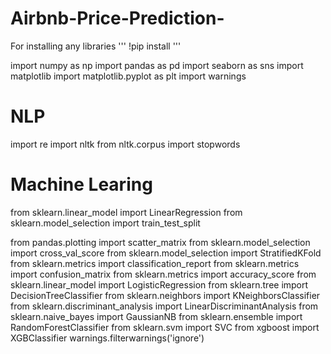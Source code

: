 # Airbnb-Price-Prediction-
For installing any libraries
'''
!pip install <library>
'''

import numpy as np
import pandas as pd
import seaborn as sns
import matplotlib
import matplotlib.pyplot as plt
import warnings

# NLP
import re
import nltk
from nltk.corpus import stopwords

# Machine Learing
from sklearn.linear_model import LinearRegression
from sklearn.model_selection import train_test_split

from pandas.plotting import scatter_matrix
from sklearn.model_selection import cross_val_score
from sklearn.model_selection import StratifiedKFold
from sklearn.metrics import classification_report
from sklearn.metrics import confusion_matrix
from sklearn.metrics import accuracy_score
from sklearn.linear_model import LogisticRegression
from sklearn.tree import DecisionTreeClassifier
from sklearn.neighbors import KNeighborsClassifier
from sklearn.discriminant_analysis import LinearDiscriminantAnalysis
from sklearn.naive_bayes import GaussianNB
from sklearn.ensemble import RandomForestClassifier
from sklearn.svm import SVC
from xgboost import XGBClassifier
warnings.filterwarnings('ignore')
